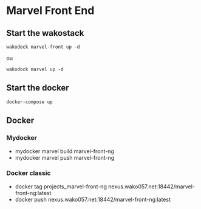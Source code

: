 # Marvel Front End


## Start the wakostack

`wakodock marvel-front up -d`

ou

`wakodock marvel up -d`

## Start the docker
   
   `docker-compose up`



## Docker

### Mydocker

- mydocker marvel build marvel-front-ng
- mydocker marvel push marvel-front-ng


### Docker classic

- docker tag projects_marvel-front-ng nexus.wako057.net:18442/marvel-front-ng:latest
- docker push nexus.wako057.net:18442/marvel-front-ng:latest

